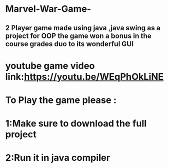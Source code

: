 # Marvel-War-Game-
## 2 Player game made using java ,java swing as a project for OOP the game won a bonus in the course grades duo to its wonderful GUI
# youtube game video link:https://youtu.be/WEqPhOkLiNE
# To Play the game please :
# 1:Make sure to download the full project 
# 2:Run it in java compiler
